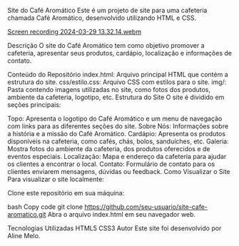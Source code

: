 Site do Café Aromático
Este é um projeto de site para uma cafeteria chamada Café Aromático, desenvolvido utilizando HTML e CSS.

[Screen recording 2024-03-29 13.32.14.webm](https://github.com/alinemello29/devmedia/assets/109696840/a45b9f88-275b-43d2-abe6-b9d23748e2c4)


Descrição
O site do Café Aromático tem como objetivo promover a cafeteria, apresentar seus produtos, cardápio, localização e informações de contato.

Conteúdo do Repositório
index.html: Arquivo principal HTML que contém a estrutura do site.
css/estilo.css: Arquivo CSS com estilos para o site.
img/: Pasta contendo imagens utilizadas no site, como fotos dos produtos, ambiente da cafeteria, logotipo, etc.
Estrutura do Site
O site é dividido em seções principais:

Topo: Apresenta o logotipo do Café Aromático e um menu de navegação com links para as diferentes seções do site.
Sobre Nós: Informações sobre a história e a missão do Café Aromático.
Cardápio: Apresenta os produtos disponíveis na cafeteria, como cafés, chás, bolos, sanduíches, etc.
Galeria: Mostra fotos do ambiente da cafeteria, dos produtos oferecidos e de eventos especiais.
Localização: Mapa e endereço da cafeteria para ajudar os clientes a encontrar o local.
Contato: Formulário de contato para os clientes enviarem mensagens, dúvidas ou feedback.
Como Visualizar o Site
Para visualizar o site localmente:

Clone este repositório em sua máquina:

bash
Copy code
git clone https://github.com/seu-usuario/site-cafe-aromatico.git
Abra o arquivo index.html em seu navegador web.

Tecnologias Utilizadas
HTML5
CSS3
Autor
Este site foi desenvolvido por Aline Melo.
